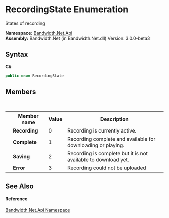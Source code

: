 ﻿# RecordingState Enumeration
 

States of recording

**Namespace:**&nbsp;<a href ="N_Bandwidth_Net_Api.md">Bandwidth.Net.Api</a><br />**Assembly:**&nbsp;Bandwidth.Net (in Bandwidth.Net.dll) Version: 3.0.0-beta3

## Syntax

**C#**<br />
``` C#
public enum RecordingState
```


## Members
&nbsp;<table><tr><th></th><th>Member name</th><th>Value</th><th>Description</th></tr><tr><td /><td target="F:Bandwidth.Net.Api.RecordingState.Recording">**Recording**</td><td>0</td><td>Recording is currently active.</td></tr><tr><td /><td target="F:Bandwidth.Net.Api.RecordingState.Complete">**Complete**</td><td>1</td><td>Recording complete and available for downloading or playing.</td></tr><tr><td /><td target="F:Bandwidth.Net.Api.RecordingState.Saving">**Saving**</td><td>2</td><td>Recording is complete but it is not available to download yet.</td></tr><tr><td /><td target="F:Bandwidth.Net.Api.RecordingState.Error">**Error**</td><td>3</td><td>Recording could not be uploaded</td></tr></table>

## See Also


#### Reference
<a href ="N_Bandwidth_Net_Api.md">Bandwidth.Net.Api Namespace</a><br />